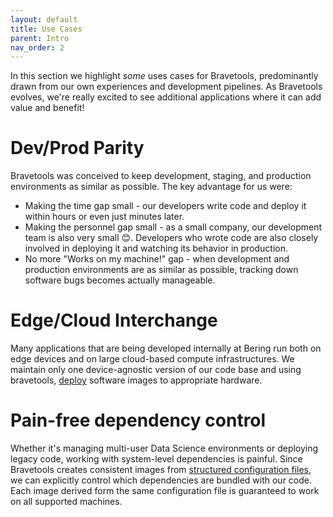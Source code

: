 ```yaml
---
layout: default
title: Use Cases
parent: Intro
nav_order: 2
---
```


In this section we highlight *some* uses cases for Bravetools, predominantly drawn from our own experiences and development pipelines. As Bravetools evolves, we're really excited to see additional applications where it can add value and benefit!


# Dev/Prod Parity
Bravetools was conceived to keep development, staging, and production environments as similar as possible. The key advantage for us were:

* Making the time gap small - our developers write code and deploy it within hours or even just minutes later.
* Making the personnel gap small - as a small company, our development team is also very small 😊. Developers who wrote code are also closely involved in deploying it and watching its behavior in production.
* No more "Works on my machine!" gap - when development and production environments are as similar as possible, tracking down software bugs becomes actually manageable.

# Edge/Cloud Interchange
Many applications that are being developed internally at Bering run both on edge devices and on large cloud-based compute infrastructures. We maintain only one device-agnostic version of our code base and using bravetools, [deploy](../../docs/cli/brave_deploy) software images to appropriate hardware.

# Pain-free dependency control
Whether it's managing multi-user Data Science environments or deploying legacy code, working with system-level dependencies is painful. Since Bravetools creates consistent images from [structured configuration files](../../docs/bravefile), we can explicitly control which dependencies are bundled with our code. Each image derived form the same configuration file is guaranteed to work on all supported machines.
